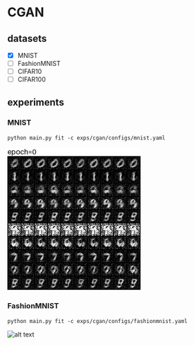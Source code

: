 # CGAN
## datasets
- [x] MNIST
- [ ] FashionMNIST
- [ ] CIFAR10
- [ ] CIFAR100

## experiments
### MNIST
```shell
python main.py fit -c exps/cgan/configs/mnist.yaml
```
![alt text](images/mnist.gif)
### FashionMNIST
```shell
python main.py fit -c exps/cgan/configs/fashionmnist.yaml
```
![alt text](images/fmnist.gif)